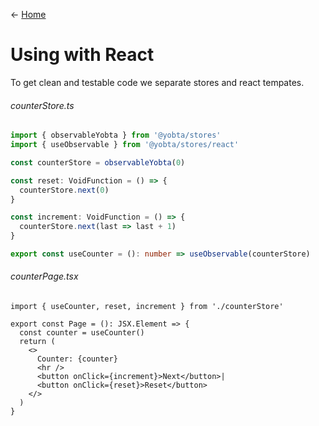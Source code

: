 &larr; [Home](../../README.md)

# Using with React

To get clean and testable code we separate stores and react tempates.

###### counterStore.ts

```ts
import { observableYobta } from '@yobta/stores'
import { useObservable } from '@yobta/stores/react'

const counterStore = observableYobta(0)

const reset: VoidFunction = () => {
  counterStore.next(0)
}

const increment: VoidFunction = () => {
  counterStore.next(last => last + 1)
}

export const useCounter = (): number => useObservable(counterStore)
```

###### counterPage.tsx

```tsx
import { useCounter, reset, increment } from './counterStore'

export const Page = (): JSX.Element => {
  const counter = useCounter()
  return (
    <>
      Counter: {counter}
      <hr />
      <button onClick={increment}>Next</button>|
      <button onClick={reset}>Reset</button>
    </>
  )
}
```

